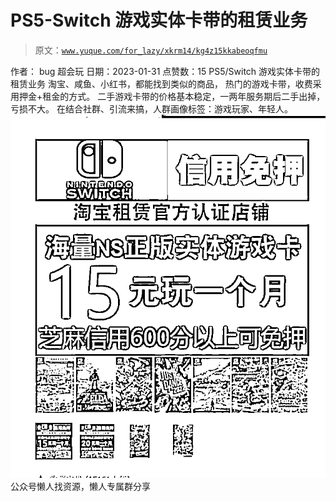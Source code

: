 # PS5-Switch 游戏实体卡带的租赁业务

> 原文：[`www.yuque.com/for_lazy/xkrm14/kg4z15kkabeoqfmu`](https://www.yuque.com/for_lazy/xkrm14/kg4z15kkabeoqfmu)

<ne-p id="ufe18ec7b" data-lake-id="ufe18ec7b"><ne-text id="u602ba93b">作者： bug 超会玩</ne-text></ne-p> <ne-p id="u267c2c60" data-lake-id="u267c2c60"><ne-text id="uc3c57768">日期：2023-01-31</ne-text></ne-p> <ne-p id="uc016956e" data-lake-id="uc016956e"><ne-text id="u825143f0">点赞数：</ne-text><ne-text id="u707cee91" ne-bold="true">15</ne-text></ne-p> <ne-hole id="u2855a14e" data-lake-id="u2855a14e"><ne-card data-card-name="hr" data-card-type="block" id="g0MCX" data-event-boundary="card"><ne-p id="ucac44835" data-lake-id="ucac44835"><ne-text id="u5f03eb46">PS5/Switch 游戏实体卡带的租赁业务 淘宝、咸鱼、小红书，都能找到类似的商品， 热门的游戏卡带，收费采用押金+租金的方式。</ne-text> <ne-text id="uea7f78c0">二手游戏卡带的价格基本稳定，一两年服务期后二手出掉，亏损不大。 在结合社群、引流来搞，人群画像标签：游戏玩家、年轻人。</ne-text></ne-p> <ne-p id="ua159b03f" data-lake-id="ua159b03f"><ne-card data-card-name="image" data-card-type="inline" id="fb8Lv" data-event-boundary="card">![](img/c16a007df0ecdfa665fda745cb7d6e1d.png)</ne-card></ne-p> <ne-hole id="ubf896776" data-lake-id="ubf896776"><ne-card data-card-name="hr" data-card-type="block" id="OGf79" data-event-boundary="card"><ne-p id="uc70e1294" data-lake-id="uc70e1294"><ne-text id="u41157841">公众号懒人找资源，懒人专属群分享</ne-text></ne-p></ne-card></ne-hole></ne-card></ne-hole>